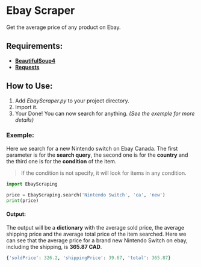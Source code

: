 # Ebay Scraper
Get the average price of any product on Ebay.

## Requirements: ##

- **[BeautifulSoup4](https://pypi.org/project/beautifulsoup4/)**
- **[Requests](https://pypi.org/project/requests/)**

## How to Use: ##

1. Add *EbayScraper.py* to your project directory.
2. Import it.
3. Your Done! You can now search for anything. *(See the exemple for more details)*

### Exemple:

Here we search for a new Nintendo switch on Ebay Canada. The first parameter is for the **search query**, the second one is for the **country** and the third one is for the **condition** of the item.
> If the condition is not specify, it will look for items in any condition.
```PYTHON
import EbayScraping

price = EbayScraping.search('Nintendo Switch', 'ca', 'new')
print(price)
```
#### Output:
The output will be a **dictionary** with the average sold price, the average shipping price and the average total price of the item searched. Here we can see that the average price for a brand new Nintendo Switch on ebay, including the shipping, is **365.87 CAD**.
```PYTHON
{'soldPrice': 326.2, 'shippingPrice': 39.67, 'total': 365.87}
```

